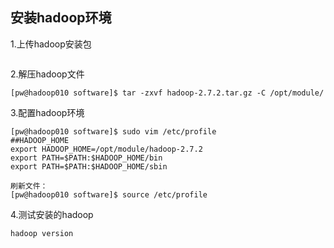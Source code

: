 ## 安装hadoop环境

1.上传hadoop安装包

~~~

~~~

2.解压hadoop文件

~~~
[pw@hadoop010 software]$ tar -zxvf hadoop-2.7.2.tar.gz -C /opt/module/

~~~

3.配置hadoop环境

~~~
[pw@hadoop010 software]$ sudo vim /etc/profile
##HADOOP_HOME
export HADOOP_HOME=/opt/module/hadoop-2.7.2
export PATH=$PATH:$HADOOP_HOME/bin
export PATH=$PATH:$HADOOP_HOME/sbin

刷新文件：
[pw@hadoop010 software]$ source /etc/profile
~~~

4.测试安装的hadoop

~~~
hadoop version
~~~

